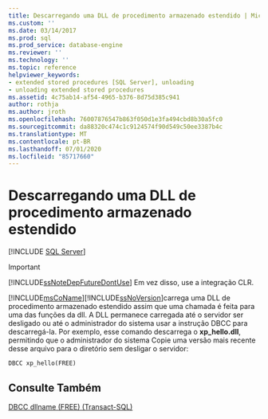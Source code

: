 ```yaml
---
title: Descarregando uma DLL de procedimento armazenado estendido | Microsoft Docs
ms.custom: ''
ms.date: 03/14/2017
ms.prod: sql
ms.prod_service: database-engine
ms.reviewer: ''
ms.technology: ''
ms.topic: reference
helpviewer_keywords:
- extended stored procedures [SQL Server], unloading
- unloading extended stored procedures
ms.assetid: 4c75ab14-af54-4965-b376-8d75d385c941
author: rothja
ms.author: jroth
ms.openlocfilehash: 76007876547b863f050d1e3fa494cbd8b30a5fc0
ms.sourcegitcommit: da88320c474c1c9124574f90d549c50ee3387b4c
ms.translationtype: MT
ms.contentlocale: pt-BR
ms.lasthandoff: 07/01/2020
ms.locfileid: "85717660"
---
```

# <a name="unloading-an-extended-stored-procedure-dll"></a>Descarregando uma DLL de procedimento armazenado estendido
 [!INCLUDE [SQL Server](../../includes/applies-to-version/sqlserver.md)]
    
> [!IMPORTANT]  
>  [!INCLUDE[ssNoteDepFutureDontUse](../../includes/ssnotedepfuturedontuse-md.md)] Em vez disso, use a integração CLR.  
  
 [!INCLUDE[msCoName](../../includes/msconame-md.md)][!INCLUDE[ssNoVersion](../../includes/ssnoversion-md.md)]carrega uma DLL de procedimento armazenado estendido assim que uma chamada é feita para uma das funções da dll. A DLL permanece carregada até o servidor ser desligado ou até o administrador do sistema usar a instrução DBCC para descarregá-la. Por exemplo, esse comando descarrega o **xp_hello.dll**, permitindo que o administrador do sistema Copie uma versão mais recente desse arquivo para o diretório sem desligar o servidor:  
  
```  
DBCC xp_hello(FREE)  
```  
  
## <a name="see-also"></a>Consulte Também  
 [DBCC dllname &#40;FREE&#41; &#40;Transact-SQL&#41;](../../t-sql/database-console-commands/dbcc-dllname-free-transact-sql.md)  
  
  
